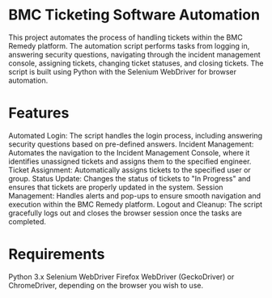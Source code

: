 # BMC Ticketing Software Automation

This project automates the process of handling tickets within the BMC Remedy platform. The automation script performs tasks from logging in, answering security questions, navigating through the incident management console, assigning tickets, changing ticket statuses, and closing tickets. The script is built using Python with the Selenium WebDriver for browser automation.

# Features
Automated Login: The script handles the login process, including answering security questions based on pre-defined answers.
Incident Management: Automates the navigation to the Incident Management Console, where it identifies unassigned tickets and assigns them to the specified engineer.
Ticket Assignment: Automatically assigns tickets to the specified user or group.
Status Update: Changes the status of tickets to "In Progress" and ensures that tickets are properly updated in the system.
Session Management: Handles alerts and pop-ups to ensure smooth navigation and execution within the BMC Remedy platform.
Logout and Cleanup: The script gracefully logs out and closes the browser session once the tasks are completed.

# Requirements
Python 3.x
Selenium WebDriver
Firefox WebDriver (GeckoDriver) or ChromeDriver, depending on the browser you wish to use.
